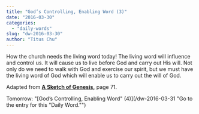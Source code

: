 ```yaml
---
title: "God’s Controlling, Enabling Word (3)"
date: "2016-03-30"
categories: 
  - "daily-words"
slug: "dw-2016-03-30"
author: "Titus Chu"
---
```


How the church needs the living word today! The living word will influence and control us. It will cause us to live before God and carry out His will. Not only do we need to walk with God and exercise our spirit, but we must have the living word of God which will enable us to carry out the will of God.

Adapted from __[A Sketch of Genesis,](/book-gen-sketch/ "Go to the listing for this book.")__ page 71.

Tomorrow: "[God’s Controlling, Enabling Word" (4)](/dw-2016-03-31 "Go to the entry for this "Daily Word."")
